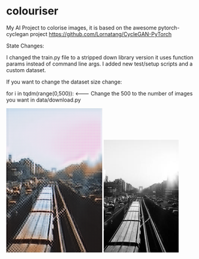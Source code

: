 # colouriser
My AI Project to colorise images, it is based on the awesome pytorch-cyclegan project https://github.com/Lornatang/CycleGAN-PyTorch


State Changes:

I changed the train.py file to a stripped down library version it uses function params instead of command line args.
I added new test/setup scripts and a custom dataset.


If you want to change the dataset size change:

for i in tqdm(range(0,500)): <--- Change the 500 to the number of images you want in data/download.py

![This is an image](result.png)
![This is an image](89.png)

